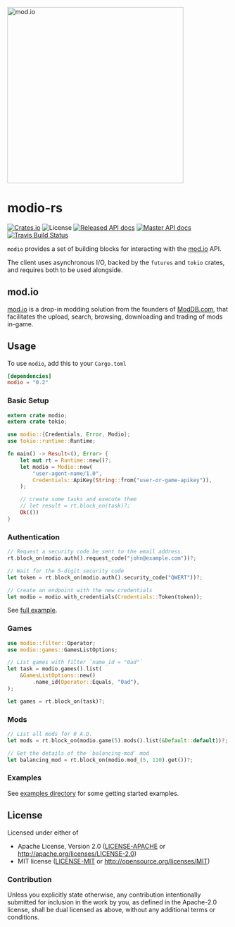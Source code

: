 <a href="https://mod.io"><img src="https://static.mod.io/v1/images/branding/modio-color-dark.svg" alt="mod.io" width="400"/></a>

# modio-rs
[![Crates.io][crates-badge]][crates-url]
![License][license-badge]
[![Released API docs][docs-badge]][docs-url]
[![Master API docs][master-docs-badge]][master-docs-url]
[![Travis Build Status][travis-badge]][travis-url]

[crates-badge]: https://img.shields.io/crates/v/modio.svg
[crates-url]: https://crates.io/crates/modio
[docs-badge]: https://docs.rs/modio/badge.svg
[docs-url]: https://docs.rs/modio
[license-badge]: https://img.shields.io/crates/l/modio.svg
[master-docs-badge]: https://img.shields.io/badge/docs-master-green.svg
[master-docs-url]: https://nickelc.github.io/modio-rs/master/
[travis-badge]: https://travis-ci.org/nickelc/modio-rs.svg?branch=master
[travis-url]: https://travis-ci.org/nickelc/modio-rs

`modio` provides a set of building blocks for interacting with the [mod.io](https://mod.io) API.

The client uses asynchronous I/O, backed by the `futures` and `tokio` crates, and requires both to be used alongside.

## mod.io
[mod.io](https://mod.io) is a drop-in modding solution from the founders of [ModDB.com](https://www.moddb.com),
that facilitates the upload, search, browsing, downloading and trading of mods in-game.

## Usage

To use `modio`, add this to your `Cargo.toml`
```toml
[dependencies]
modio = "0.2"
```

### Basic Setup
```rust
extern crate modio;
extern crate tokio;

use modio::{Credentials, Error, Modio};
use tokio::runtime::Runtime;

fn main() -> Result<(), Error> {
    let mut rt = Runtime::new()?;
    let modio = Modio::new(
        "user-agent-name/1.0",
        Credentials::ApiKey(String::from("user-or-game-apikey")),
    );

    // create some tasks and execute them
    // let result = rt.block_on(task)?;
    Ok(())
}
```

### Authentication
```rust
// Request a security code be sent to the email address.
rt.block_on(modio.auth().request_code("john@example.com"))?;

// Wait for the 5-digit security code
let token = rt.block_on(modio.auth().security_code("QWERT"))?;

// Create an endpoint with the new credentials
let modio = modio.with_credentials(Credentials::Token(token));
```
See [full example](examples/authentication.rs).

### Games
```rust
use modio::filter::Operator;
use modio::games::GamesListOptions;

// List games with filter `name_id = "0ad"`
let task = modio.games().list(
    &GamesListOptions::new()
        .name_id(Operator::Equals, "0ad"),
);

let games = rt.block_on(task)?;
```

### Mods
```rust
// List all mods for 0 A.D.
let mods = rt.block_on(modio.game(5).mods().list(&Default::default))?;

// Get the details of the `balancing-mod` mod
let balancing_mod = rt.block_on(modio.mod_(5, 110).get())?;
```

### Examples

See [examples directory](examples/) for some getting started examples.

## License

Licensed under either of

- Apache License, Version 2.0 ([LICENSE-APACHE](LICENSE-APACHE) or http://apache.org/licenses/LICENSE-2.0)
- MIT license ([LICENSE-MIT](LICENSE-MIT) or http://opensource.org/licenses/MIT)

### Contribution

Unless you explicitly state otherwise, any contribution intentionally submitted for inclusion in the work by you,
as defined in the Apache-2.0 license, shall be dual licensed as above, without any additional terms or conditions.
